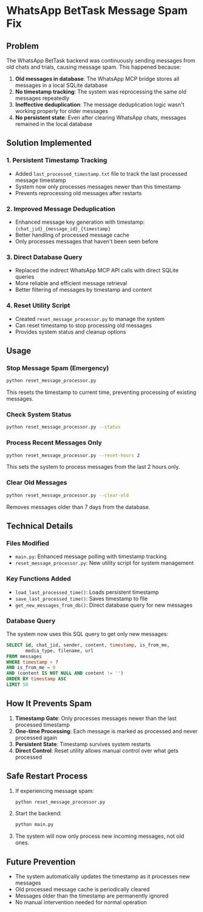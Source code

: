 # WhatsApp BetTask Message Spam Fix

## Problem
The WhatsApp BetTask backend was continuously sending messages from old chats and trials, causing message spam. This happened because:

1. **Old messages in database**: The WhatsApp MCP bridge stores all messages in a local SQLite database
2. **No timestamp tracking**: The system was reprocessing the same old messages repeatedly
3. **Ineffective deduplication**: The message deduplication logic wasn't working properly for older messages
4. **No persistent state**: Even after clearing WhatsApp chats, messages remained in the local database

## Solution Implemented

### 1. Persistent Timestamp Tracking
- Added `last_processed_timestamp.txt` file to track the last processed message timestamp
- System now only processes messages newer than this timestamp
- Prevents reprocessing old messages after restarts

### 2. Improved Message Deduplication
- Enhanced message key generation with timestamp: `{chat_jid}_{message_id}_{timestamp}`
- Better handling of processed message cache
- Only processes messages that haven't been seen before

### 3. Direct Database Query
- Replaced the indirect WhatsApp MCP API calls with direct SQLite queries
- More reliable and efficient message retrieval
- Better filtering of messages by timestamp and content

### 4. Reset Utility Script
- Created `reset_message_processor.py` to manage the system
- Can reset timestamp to stop processing old messages
- Provides system status and cleanup options

## Usage

### Stop Message Spam (Emergency)
```bash
python reset_message_processor.py
```
This resets the timestamp to current time, preventing processing of existing messages.

### Check System Status
```bash
python reset_message_processor.py --status
```

### Process Recent Messages Only
```bash
python reset_message_processor.py --reset-hours 2
```
This sets the system to process messages from the last 2 hours only.

### Clear Old Messages
```bash
python reset_message_processor.py --clear-old
```
Removes messages older than 7 days from the database.

## Technical Details

### Files Modified
- `main.py`: Enhanced message polling with timestamp tracking
- `reset_message_processor.py`: New utility script for system management

### Key Functions Added
- `load_last_processed_time()`: Loads persistent timestamp
- `save_last_processed_time()`: Saves timestamp to file
- `get_new_messages_from_db()`: Direct database query for new messages

### Database Query
The system now uses this SQL query to get only new messages:
```sql
SELECT id, chat_jid, sender, content, timestamp, is_from_me, 
       media_type, filename, url
FROM messages 
WHERE timestamp > ? 
AND is_from_me = 0
AND (content IS NOT NULL AND content != '')
ORDER BY timestamp ASC
LIMIT 50
```

## How It Prevents Spam

1. **Timestamp Gate**: Only processes messages newer than the last processed timestamp
2. **One-time Processing**: Each message is marked as processed and never processed again
3. **Persistent State**: Timestamp survives system restarts
4. **Direct Control**: Reset utility allows manual control over what gets processed

## Safe Restart Process

1. If experiencing message spam:
   ```bash
   python reset_message_processor.py
   ```

2. Start the backend:
   ```bash
   python main.py
   ```

3. The system will now only process new incoming messages, not old ones.

## Future Prevention

- The system automatically updates the timestamp as it processes new messages
- Old processed message cache is periodically cleared
- Messages older than the timestamp are permanently ignored
- No manual intervention needed for normal operation 